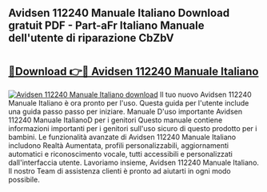 ## Avidsen 112240 Manuale Italiano Download gratuit PDF - Part-aFr Italiano Manuale dell'utente di riparazione CbZbV

# <h2><a href="http://dfh1lo2.blite.top/?on=Avidsen+112240+Manuale+Italiano">🔗Download 👉🔴 Avidsen 112240 Manuale Italiano</a></h2>

[![Avidsen 112240 Manuale Italiano download](https://i.imgur.com/lujVjoI.png)](http://dfh1lo2.blite.top/?on=Avidsen+112240+Manuale+Italiano)
Il tuo nuovo Avidsen 112240 Manuale Italiano è ora pronto per l'uso. Questa guida per l'utente include una guida passo passo per iniziare. Manuale D'uso importante Avidsen 112240 Manuale ItalianoD per i genitori Questo manuale contiene informazioni importanti per i genitori sull'uso sicuro di questo prodotto per i bambini. Le funzionalità avanzate di Avidsen 112240 Manuale Italiano includono Realtà Aumentata, profili personalizzabili, aggiornamenti automatici e riconoscimento vocale, tutti accessibili e personalizzati dall'interfaccia utente. Lavoriamo insieme, Avidsen 112240 Manuale Italiano. Il nostro Team di assistenza clienti è pronto ad aiutarti in ogni modo possibile.
